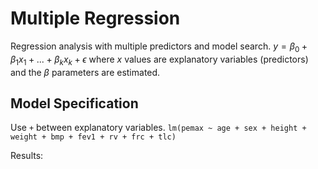 # Multiple Regression
Regression analysis with multiple predictors and model search.
$y=\beta_0  + \beta_1x_1 + ... + \beta_kx_k + \epsilon$ where $x$ values are explanatory variables (predictors) and the $\beta$ parameters are estimated. 

## Model Specification
Use `+` between explanatory variables. 
`lm(pemax ~ age + sex + height + weight + bmp + fev1 + rv + frc + tlc)`

Results:
